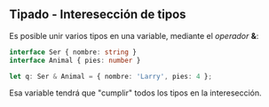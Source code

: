 ## Tipado - Interesección de tipos

Es posible unir varios tipos en una variable, mediante el _operador_ **&**:


```ts
interface Ser { nombre: string }
interface Animal { pies: number }

let q: Ser & Animal = { nombre: 'Larry', pies: 4 };
``` 

Esa variable tendrá que "cumplir" todos los tipos en la interesección.
